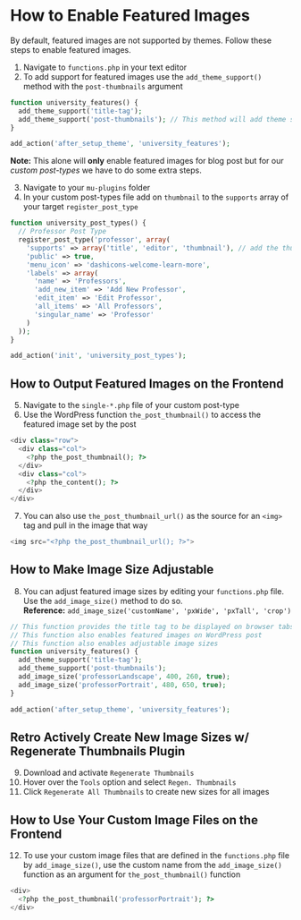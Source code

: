 # How to Enable Featured Images

By default, featured images are not supported by themes. Follow these steps to enable featured images.

1. Navigate to `functions.php` in your text editor
2. To add support for featured images use the `add_theme_support()` method with the `post-thumbnails` argument

```php
function university_features() {
  add_theme_support('title-tag');
  add_theme_support('post-thumbnails'); // This method will add theme support for images 
}

add_action('after_setup_theme', 'university_features');
```

**Note:** This alone will **only** enable featured images for blog post but for our *custom post-types* we have to do some extra steps.

3. Navigate to your `mu-plugins` folder
4. In your custom post-types file add on `thumbnail` to the `supports` array of your target `register_post_type`

```php
function university_post_types() {
  // Professor Post Type
  register_post_type('professor', array(
    'supports' => array('title', 'editor', 'thumbnail'), // add the thumbnail parameter here
    'public' => true,
    'menu_icon' => 'dashicons-welcome-learn-more',
    'labels' => array(
      'name' => 'Professors',
      'add_new_item' => 'Add New Professor',
      'edit_item' => 'Edit Professor',
      'all_items' => 'All Professors',
      'singular_name' => 'Professor'
    )
  ));
}

add_action('init', 'university_post_types');

```

## How to Output Featured Images on the Frontend

5. Navigate to the `single-*.php` file of your custom post-type
6. Use the WordPress function `the_post_thumbnail()` to access the featured image set by the post

```php
<div class="row">
  <div class="col">
    <?php the_post_thumbnail(); ?>
  </div>
  <div class="col">
    <?php the_content(); ?>
  </div>
</div>
```

7. You can also use `the_post_thumbnail_url()` as the source for an `<img>` tag and pull in the image that way

```php
<img src="<?php the_post_thumbnail_url(); ?>">
```

## How to Make Image Size Adjustable

8. You can adjust featured image sizes by editing your `functions.php` file. Use the `add_image_size()` method to do so.  
**Reference:** `add_image_size('customName', 'pxWide', 'pxTall', 'crop')`

```php
// This function provides the title tag to be displayed on browser tabs
// This function also enables featured images on WordPress post
// This function also enables adjustable image sizes
function university_features() {
  add_theme_support('title-tag');
  add_theme_support('post-thumbnails');
  add_image_size('professorLandscape', 400, 260, true); 
  add_image_size('professorPortrait', 480, 650, true);
}

add_action('after_setup_theme', 'university_features');
```

## Retro Actively Create New Image Sizes w/ Regenerate Thumbnails Plugin

9. Download and activate `Regenerate Thumbnails`
10. Hover over the `Tools` option and select `Regen. Thumbnails`
11. Click `Regenerate All Thumbnails` to create new sizes for all images

## How to Use Your Custom Image Files on the Frontend
12. To use your custom image files that are defined in the `functions.php` file by `add_image_size()`, use the custom name from the `add_image_size()` function as an argument for `the_post_thumbnail()` function

```php
<div>
  <?php the_post_thumbnail('professorPortrait'); ?>
</div>
```
